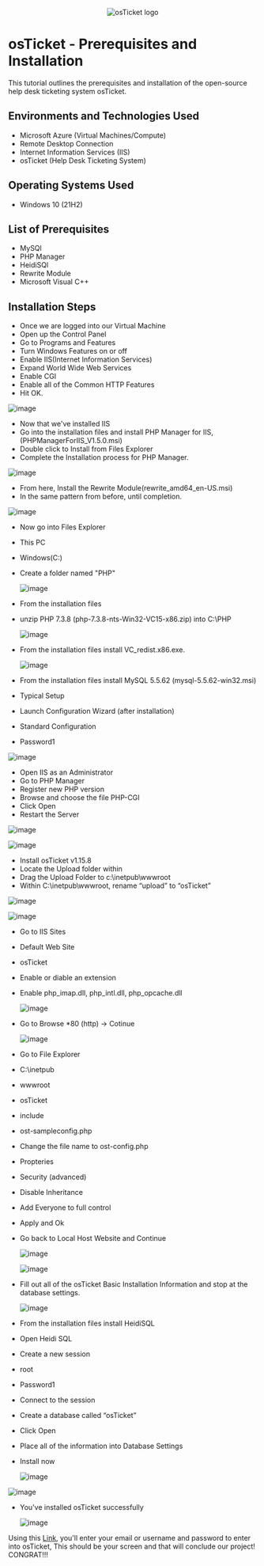 <p align="center">
<img src="https://i.imgur.com/Clzj7Xs.png" alt="osTicket logo"/>
</p>

<h1>osTicket - Prerequisites and Installation</h1>
This tutorial outlines the prerequisites and installation of the open-source help desk ticketing system osTicket.<br />



<h2>Environments and Technologies Used</h2>

- Microsoft Azure (Virtual Machines/Compute)
- Remote Desktop Connection
- Internet Information Services (IIS)
- osTicket (Help Desk Ticketing System)

<h2>Operating Systems Used </h2>

- Windows 10</b> (21H2)

<h2>List of Prerequisites</h2>

- MySQl
- PHP Manager
- HeidiSQl
- Rewrite Module
- Microsoft Visual C++

<h2>Installation Steps</h2>

- Once we are logged into our Virtual Machine
- Open up the Control Panel
- Go to Programs and Features
- Turn Windows Features on or off
- Enable IIS(Internet Information Services)
- Expand World Wide Web Services
- Enable CGI
- Enable all of the Common HTTP Features
- Hit OK.

![image](https://github.com/CarlosAlvarado0718/osticket-prereqs/assets/140138198/530a2d16-dd64-49a0-862a-8a33dac7d00a)

- Now that we've installed IIS
- Go into the installation files and install PHP Manager for IIS, (PHPManagerForIIS_V1.5.0.msi)
- Double click to Install from Files Explorer
- Complete the Installation process for PHP Manager.

![image](https://github.com/CarlosAlvarado0718/osticket-prereqs/assets/140138198/99bf3a59-8d45-44a8-b43e-e818a7dc32bb)

- From here, Install the Rewrite Module(rewrite_amd64_en-US.msi)
- In the same pattern from before, until completion.

  
![image](https://github.com/CarlosAlvarado0718/osticket-prereqs/assets/140138198/0e4b3d58-4f5e-452f-8ddb-c21d7b48d235)

- Now go into Files Explorer
- This PC
- Windows(C:)
- Create a folder named "PHP"

  
  ![image](https://github.com/CarlosAlvarado0718/osticket-prereqs/assets/140138198/9c73e0c4-bfef-4443-a932-1862ac7607a6)

- From the installation files
- unzip PHP 7.3.8 (php-7.3.8-nts-Win32-VC15-x86.zip) into C:\PHP

  
  ![image](https://github.com/CarlosAlvarado0718/osticket-prereqs/assets/140138198/32360f37-fde1-48b3-963c-9abf0fe84e0a)


- From the installation files install VC_redist.x86.exe.


  ![image](https://github.com/CarlosAlvarado0718/osticket-prereqs/assets/140138198/6882d61c-ae1d-4287-8ea7-6904bf458dbc)

 - From the installation files install MySQL 5.5.62 (mysql-5.5.62-win32.msi)
  
  - Typical Setup
  - Launch Configuration Wizard (after installation)
  - Standard Configuration
  - Password1 

  ![image](https://github.com/CarlosAlvarado0718/osticket-prereqs/assets/140138198/de834eb0-5630-4d66-919c-eee98b03e8fa)

 - Open IIS as an Administrator
 - Go to PHP Manager
 - Register new PHP version
 - Browse and choose the file PHP-CGI
 - Click Open
 - Restart the Server

  
  ![image](https://github.com/CarlosAlvarado0718/osticket-prereqs/assets/140138198/e8f58a87-b7d9-4c76-b052-da293ab79ac1)



  ![image](https://github.com/CarlosAlvarado0718/osticket-prereqs/assets/140138198/68b6a8f9-687f-4d36-b243-b7c0b0692aa5)


 - Install osTicket v1.15.8 
 - Locate the Upload folder within
 - Drag the Upload Folder to c:\inetpub\wwwroot
 - Within C:\inetpub\wwwroot, rename “upload” to “osTicket”


  ![image](https://github.com/CarlosAlvarado0718/osticket-prereqs/assets/140138198/e0df4bc4-6040-47ef-88ba-36691f9a61a9)

![image](https://github.com/CarlosAlvarado0718/osticket-prereqs/assets/140138198/fb259c8b-dd1f-4c8f-9bf7-17c4baa18469)

- Go to IIS Sites
- Default Web Site
- osTicket
- Enable or diable an extension
- Enable php_imap.dll, php_intl.dll, php_opcache.dll 

  ![image](https://github.com/CarlosAlvarado0718/osticket-prereqs/assets/140138198/9d6b2b3e-f78a-48cc-a181-3badebd7c8a6)


- Go to Browse *80 (http) -> Cotinue 


  ![image](https://github.com/CarlosAlvarado0718/osticket-prereqs/assets/140138198/c66ec2f2-c39d-412a-a807-5e5fa4f71331)


- Go to File Explorer
- C:\inetpub
- wwwroot
- osTicket
- include
- ost-sampleconfig.php
- Change the file name to ost-config.php
- Propteries
- Security (advanced)
- Disable Inheritance
- Add Everyone to full control
- Apply and Ok
- Go back to Local Host Website and Continue


  ![image](https://github.com/CarlosAlvarado0718/osticket-prereqs/assets/140138198/26da08c4-18e0-4348-928c-222058ee940b)

  ![image](https://github.com/CarlosAlvarado0718/osticket-prereqs/assets/140138198/2dca7648-7a0a-4916-b050-7b21d278cbdc)



- Fill out all of the osTicket Basic Installation Information and stop at the database settings.


  ![image](https://github.com/CarlosAlvarado0718/osticket-prereqs/assets/140138198/eac087a6-2cde-4c59-9e88-14719fc92ec4)


- From the installation files install HeidiSQL
- Open Heidi SQL
- Create a new session
- root
- Password1
- Connect to the session
- Create a database called “osTicket”
- Click Open
- Place all of the information into Database Settings
- Install now


  ![image](https://github.com/CarlosAlvarado0718/osticket-prereqs/assets/140138198/3fba5b30-f5f1-4697-a625-33adf724831a)

![image](https://github.com/CarlosAlvarado0718/osticket-prereqs/assets/140138198/a46fff1e-b672-4147-96a3-3fcaa3e585e8)


- You've installed osTicket successfully



  ![image](https://github.com/CarlosAlvarado0718/osticket-prereqs/assets/140138198/0986351f-e7ef-48f6-81b7-8b367f6958fe)

 Using this <a href="http://localhost/osTicket/scp/login.php">Link</a>, you'll enter your email or username and password to enter into osTicket, This should be your screen and that will conclude our project! CONGRAT!!!
